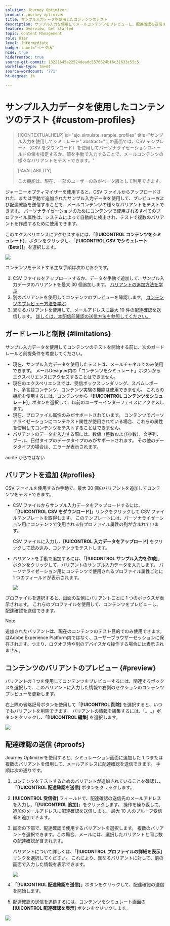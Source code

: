 ```yaml
---
solution: Journey Optimizer
product: journey optimizer
title: サンプル入力データを使用したコンテンツのテスト
description: サンプル入力を使用してメールコンテンツをプレビューし、配達確認を送信する方法を説明します。
feature: Overview, Get Started
topic: Content Management
role: User
level: Intermediate
badge: label="ベータ版"
hide: true
hidefromtoc: true
source-git-commit: 13221645a22524deadc5576624bf6c31633c55c5
workflow-type: tm+mt
source-wordcount: '771'
ht-degree: 1%

---
```



# サンプル入力データを使用したコンテンツのテスト {#custom-profiles}

>[!CONTEXTUALHELP]
>id="ajo_simulate_sample_profiles"
>title="サンプル入力を使用してシミュレート"
>abstract="この画面では、CSV テンプレート（CSV をダウンロード）を使用してパーソナライゼーションフィールドの値を指定するか、値を手動で入力することで、メールコンテンツの様々なバリアントをテストできます。"

>[!AVAILABILITY]
>
>この機能は、現在、一部のユーザーのみがベータ版として利用できます。

ジャーニーオプティマイザーを使用すると、CSV ファイルからアップロードされた、または手動で追加されたサンプル入力データを使用して、プレビューおよび配達確認を送信することで、メールコンテンツの様々なバリアントをテストできます。 パーソナライゼーションのためにコンテンツで使用されるすべてのプロファイル属性は、システムによって自動的に検出され、テストで複数のバリアントを作成するために使用できます。

このエクスペリエンスにアクセスするには、「**[!UICONTROL コンテンツをシミュレート]**」ボタンをクリックし、「**[!UICONTROL CSV でシミュレート（Beta）]**」を選択します。

![](assets/simulate-sample.png)

コンテンツをテストする主な手順は次のとおりです。

1. CSV ファイルをアップロードするか、データを手動で追加して、サンプル入力データのバリアントを最大 30 個追加します。 [ バリアントの追加方法を学ぶ ](#profiles)
1. 別のバリアントを使用してコンテンツのプレビューを確認します。 [ コンテンツのプレビュー方法を学ぶ ](#preview)
1. 異なるバリアントを使用して、メールアドレスに最大 10 件の配達確認を送信します。 [詳しくは、本配信前確認の送信方法を参照してください。](#proofs)


## ガードレールと制限 {#limitations}

サンプル入力データを使用してコンテンツのテストを開始する前に、次のガードレールと前提条件を考慮してください。

* 現在、サンプル入力データを使用したテストは、メールチャネルでのみ使用できます。 メールDesigner内の「コンテンツをシミュレート」ボタンからエクスペリエンスにアクセスすることはできません。
* 現在のエクスペリエンスでは、受信ボックスレンダリング、スパムレポート、多言語コンテンツ、コンテンツ実験の機能は使用できません。 これらの機能を使用するには、コンテンツから「**[!UICONTROL コンテンツをシミュレート]**」ボタンを選択して、以前のユーザーインターフェイスにアクセスします。
* 現在、プロファイル属性のみがサポートされています。 コンテンツでパーソナライゼーションにコンテキスト属性が使用されている場合、これらの属性を使用してコンテンツをテストすることはできません。
* バリアントのデータを入力する際には、数値（整数および小数）、文字列、ブール、日付タイプのデータタイプのみがサポートされます。 その他のデータタイプの場合は、エラーが表示されます。


acrite からではない

## バリアントを追加 {#profiles}

CSV ファイルを使用するか手動で、最大 30 個のバリアントを追加してコンテンツをテストできます。

* CSV ファイルからサンプル入力データをアップロードするには、「**[!UICONTROL CSV をダウンロード]**」リンクをクリックして CSV ファイルテンプレートを取得します。 このテンプレートには、パーソナライゼーション用にコンテンツで使用される各プロファイル属性の列が含まれています。

  CSV ファイルに入力し、**[!UICONTROL 入力データをアップロード]** をクリックして読み込み、コンテンツをテストします。

* バリアントを手動で追加するには、「**[!UICONTROL サンプル入力を作成]**」ボタンをクリックして、バリアントのサンプル入力データを入力します。 パーソナライゼーション用にコンテンツで使用されるプロファイル属性ごとに 1 つのフィールドが表示されます。

  ![](assets/simulate-custom-add.png)

プロファイルを選択すると、画面の左側にバリアントごとに 1 つのボックスが表示されます。 これらのプロファイルを使用して、コンテンツをプレビューし、配達確認を送信できます。

>[!NOTE]
>
>追加されたバリアントは、現在のコンテンツのテスト目的でのみ使用できます。 はAdobe Experience Platform内ではなく、ユーザーブラウザーセッションに保存されます。つまり、ログオフ時や別のデバイスから操作する場合には表示されません。

## コンテンツのバリアントのプレビュー {#preview}

バリアントの 1 つを使用してコンテンツをプレビューするには、関連するボックスを選択して、このバリアントに入力した情報で右側のセクションのコンテンツプレビューを更新します。

右上隅の省略記号ボタンを使用して「**[!UICONTROL 削除]** を選択すると、いつでもバリアントを削除できます。 バリアントの情報を編集するには、「。..」ボタンをクリックし、「**[!UICONTROL 編集]** を選択します。

![](assets/simulate-custom-boxes.png)

## 配達確認の送信  {#proofs}

Journey Optimizerを使用すると、シミュレーション画面に追加した 1 つまたは複数のバリアントを借用して、メールアドレスに配達確認を送信できます。 手順は次の通りです。

1. コンテンツをテストするためのバリアントが追加されていることを確認し、「**[!UICONTROL 配達確認を送信]** ボタンをクリックします。

1. **[!UICONTROL 受信者]** フィールドで、配達確認の送信先のメールアドレスを入力し、「**[!UICONTROL 追加]**」をクリックします。 操作を繰り返して、追加のメールアドレスに配達確認を送信します。 最大 10 人のプルーフ受信者を追加できます。

1. 画面の下部で、配達確認で使用するバリアントを選択します。 複数のバリアントを選択できます。この場合、メールには、選択したバリアントと同じ数の配達確認が含まれます。

   バリアントについて詳しくは、「**[!UICONTROL プロファイルの詳細を表示]** リンクを選択してください。 これにより、異なるバリアントに対して、前の画面で入力した情報を表示できます。

   ![](assets/simulate-custom-proofs.png)

1. 「**[!UICONTROL 配達確認を送信]**」ボタンをクリックして、配達確認の送信を開始します。

1. 配達確認の送信を追跡するには、コンテンツをシミュレート画面の **[!UICONTROL 配達確認を表示]** ボタンをクリックします。

![](assets/simulate-custom-sent-proofs.png)
